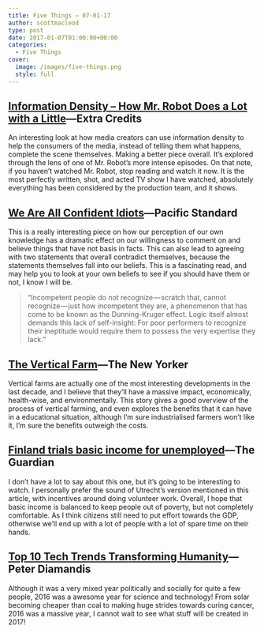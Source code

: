 ```yaml
---
title: Five Things – 07-01-17
author: scottmacleod
type: post
date: 2017-01-07T01:00:00+00:00
categories:
  - Five Things
cover:
  image: /images/five-things.png
  style: full
---
```

## [Information Density &#8211; How Mr. Robot Does a Lot with a Little][1]—Extra Credits

An interesting look at how media creators can use information density to help the consumers of the media, instead of telling them what happens, complete the scene themselves. Making a better piece overall. It’s explored through the lens of one of Mr. Robot’s more intense episodes. On that note, if you haven’t watched Mr. Robot, stop reading and watch it now. It is the most perfectly written, shot, and acted TV show I have watched, absolutely everything has been considered by the production team, and it shows.

## [We Are All Confident Idiots][2]—Pacific Standard

This is a really interesting piece on how our perception of our own knowledge has a dramatic effect on our willingness to comment on and believe things that have not basis in facts. This can also lead to agreeing with two statements that overall contradict themselves, because the statements themselves fall into our beliefs. This is a fascinating read, and may help you to look at your own beliefs to see if you should have them or not, I know I will be.

> “Incompetent people do not recognize — scratch that, cannot recognize — just how incompetent they are, a phenomenon that has come to be known as the Dunning-Kruger effect. Logic itself almost demands this lack of self-insight: For poor performers to recognize their ineptitude would require them to possess the very expertise they lack.”

## [The Vertical Farm][3]—The New Yorker

Vertical farms are actually one of the most interesting developments in the last decade, and I believe that they’ll have a massive impact, economically, health-wise, and environmentally. This story gives a good overview of the process of vertical farming, and even explores the benefits that it can have in a educational situation, although I’m sure industrialised farmers won’t like it, I’m sure the benefits outweigh the costs.

## [Finland trials basic income for unemployed][4]—The Guardian

I don’t have a lot to say about this one, but it’s going to be interesting to watch. I personally prefer the sound of Utrecht’s version mentioned in this article, with incentives around doing volunteer work. Overall, I hope that basic income is balanced to keep people out of poverty, but not completely comfortable. As I think citizens still need to put effort towards the GDP, otherwise we’ll end up with a lot of people with a lot of spare time on their hands.

## [Top 10 Tech Trends Transforming Humanity][5]—Peter Diamandis

Although it was a very mixed year politically and socially for quite a few people, 2016 was a awesome year for science and technology! From solar becoming cheaper than coal to making huge strides towards curing cancer, 2016 was a massive year, I cannot wait to see what stuff will be created in 2017!

 [1]: https://www.youtube.com/watch?v=ghrI2Vb8u2U
 [2]: https://psmag.com/we-are-all-confident-idiots-56a60eb7febc#.bpki4q1eu
 [3]: http://www.newyorker.com/magazine/2017/01/09/the-vertical-farm
 [4]: https://www.theguardian.com/world/2017/jan/03/finland-trials-basic-income-for-unemployed
 [5]: http://www.diamandis.com/blog/top-10-tech-trends-transforming-humanity
